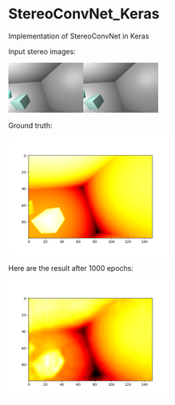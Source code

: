 # StereoConvNet_Keras
Implementation of StereoConvNet in Keras

Input stereo images:

<img src="images/Stereoimages.png" alt="input images" class="inline"/>

Ground truth:

<img src="images/gt.png" alt="gt" class="inline" width="320" height="238" />

Here are the result after 1000 epochs:

<img src="images/predicted.png" alt="predicted" class="inline" width="320" height="238" />




